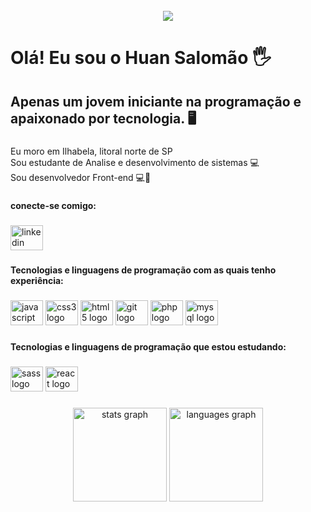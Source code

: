 <br clear="both">

<div align="center">
  <img src="https://profile-counter.glitch.me/SonecaS2/count.svg?"  />
</div>

###

<h1 align="left">Olá! Eu sou o Huan Salomão 🖐️</h1>

###

<h2 align="left">Apenas um jovem iniciante na programação e apaixonado por tecnologia. 🖥️</h2>

###

<p align="left">Eu moro em Ilhabela, litoral norte de SP<br>Sou estudante de Analise e desenvolvimento de sistemas 💻<br>Sou desenvolvedor Front-end 💻🚀</p>

###

<h4 align="left">conecte-se comigo:</h4>

###

<div align="left">
  <a href="https://www.linkedin.com/in/huan-dos-santos-salom%C3%A3o-672115213/" target="_blank">
    <img src="https://raw.githubusercontent.com/maurodesouza/profile-readme-generator/master/src/assets/icons/social/linkedin/default.svg" width="52" height="40" alt="linkedin logo"  />
  </a>
</div>

###

<h4 align="left">Tecnologias e linguagens de programação com as quais tenho experiência:</h4>

###

<div align="left">
  <img src="https://cdn.jsdelivr.net/gh/devicons/devicon/icons/javascript/javascript-original.svg" height="40" width="52" alt="javascript logo"  />
  <img src="https://cdn.jsdelivr.net/gh/devicons/devicon/icons/css3/css3-original.svg" height="40" width="52" alt="css3 logo"  />
  <img src="https://cdn.jsdelivr.net/gh/devicons/devicon/icons/html5/html5-original.svg" height="40" width="52" alt="html5 logo"  />
  <img src="https://cdn.jsdelivr.net/gh/devicons/devicon/icons/git/git-original.svg" height="40" width="52" alt="git logo"  />
  <img src="https://cdn.jsdelivr.net/gh/devicons/devicon/icons/php/php-original.svg" height="40" width="52" alt="php logo"/>
  <img src="https://cdn.jsdelivr.net/gh/devicons/devicon/icons/mysql/mysql-original.svg" height="40" width="52" alt="mysql logo"/>
</div>

###

<h4 align="left">Tecnologias e linguagens de programação que estou estudando:</h4>

###

<div align="left">
  <img src="https://cdn.jsdelivr.net/gh/devicons/devicon/icons/sass/sass-original.svg" height="40" width="52" alt="sass logo"  />
  <img src="https://cdn.jsdelivr.net/gh/devicons/devicon/icons/react/react-original.svg" height="40" width="52" alt="react logo"  />
  <i class="devicon-laravel-plain-wordmark colored"></i>
          
  
</div>

###

<div align="center">
  <img src="https://github-readme-stats.vercel.app/api?hide_title=false&hide_rank=false&show_icons=true&include_all_commits=true&count_private=true&disable_animations=false&theme=dracula&locale=en&hide_border=false&username=SonecaS2" height="150" alt="stats graph"  />
  <img src="https://github-readme-stats.vercel.app/api/top-langs?locale=en&hide_title=false&layout=compact&card_width=320&langs_count=5&theme=dracula&hide_border=false&username=SonecaS2" height="150" alt="languages graph"  />
</div>



###
